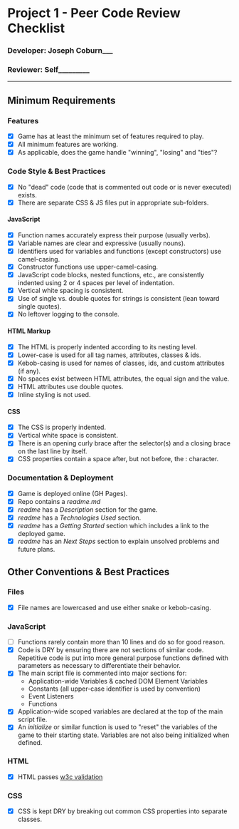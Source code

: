 # Project 1 - Peer Code Review Checklist

### Developer: ____Joseph Coburn_______
### Reviewer: ______Self_______________
---

## Minimum Requirements

### Features
- [X] Game has at least the minimum set of features required to play.
- [X] All minimum features are working.
- [X] As applicable, does the game handle "winning", "losing" and "ties"?

### Code Style & Best Practices
- [X] No "dead" code (code that is commented out code or is never executed) exists.
- [X] There are separate CSS & JS files put in appropriate sub-folders.

#### JavaScript
- [X] Function names accurately express their purpose (usually verbs).
- [X] Variable names are clear and expressive (usually nouns).
- [X] Identifiers used for variables and functions (except constructors) use camel-casing.
- [X] Constructor functions use upper-camel-casing.
- [X] JavaScript code blocks, nested functions, etc., are consistently indented using 2 or 4 spaces per level of indentation.
- [X] Vertical white spacing is consistent.
- [X] Use of single vs. double quotes for strings is consistent (lean toward single quotes).
- [X] No leftover logging to the console.

#### HTML Markup
- [X] The HTML is properly indented according to its nesting level.
- [X] Lower-case is used for all tag names, attributes, classes & ids.
- [X] Kebob-casing is used for names of classes, ids, and custom attributes (if any).
- [X] No spaces exist between HTML attributes, the equal sign and the value.
- [X] HTML attributes use double quotes.
- [X] Inline styling is not used.

#### CSS
- [X] The CSS is properly indented.
- [X] Vertical white space is consistent.
- [X] There is an opening curly brace after the selector(s) and a closing brace on the last line by itself.
- [X] CSS properties contain a space after, but not before, the : character.

### Documentation & Deployment
- [X] Game is deployed online (GH Pages).
- [X] Repo contains a _readme.md_
- [X] _readme_ has a _Description_ section for the game.
- [X] _readme_ has a _Technologies Used_ section.
- [X] _readme_ has a _Getting Started_ section which includes a link to the deployed game.
- [X] _readme_ has an _Next Steps_ section to explain unsolved problems and future plans.

## Other Conventions & Best Practices

### Files
- [X] File names are lowercased and use either snake or kebob-casing.

### JavaScript
- [ ] Functions rarely contain more than 10 lines and do so for good reason.
- [X] Code is DRY by ensuring there are not sections of similar code.  Repetitive code is put into more general purpose functions defined with parameters as necessary to differentiate their behavior.
- [X] The main script file is commented into major sections for:
	- Application-wide Variables & cached DOM Element Variables
	- Constants (all upper-case identifier is used by convention)
	- Event Listeners
	- Functions
- [X] Application-wide scoped variables are declared at the top of the main script file.
- [X] An _initialize_ or similar function is used to "reset" the variables of the game to their starting state.  Variables are not also being initialized when defined.

### HTML
- [X] HTML passes [w3c validation](https://validator.w3.org/)

### CSS
- [X] CSS is kept DRY by breaking out common CSS properties into separate classes.


